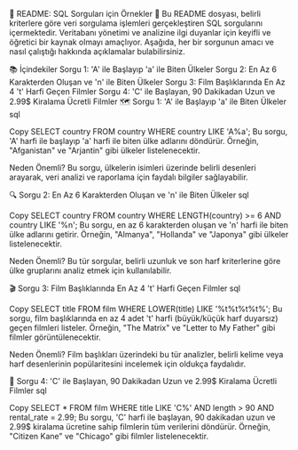 🎉 README: SQL Sorguları için Örnekler 🎉 Bu README dosyası, belirli kriterlere göre veri sorgulama işlemleri gerçekleştiren SQL sorgularını içermektedir. Veritabanı yönetimi ve analizine ilgi duyanlar için keyifli ve öğretici bir kaynak olmayı amaçlıyor. Aşağıda, her bir sorgunun amacı ve nasıl çalıştığı hakkında açıklamalar bulabilirsiniz.

📚 İçindekiler Sorgu 1: 'A' ile Başlayıp 'a' ile Biten Ülkeler Sorgu 2: En Az 6 Karakterden Oluşan ve 'n' ile Biten Ülkeler Sorgu 3: Film Başlıklarında En Az 4 't' Harfi Geçen Filmler Sorgu 4: 'C' ile Başlayan, 90 Dakikadan Uzun ve 2.99$ Kiralama Ücretli Filmler 🗺️ Sorgu 1: 'A' ile Başlayıp 'a' ile Biten Ülkeler sql

Copy SELECT country FROM country WHERE country LIKE 'A%a'; Bu sorgu, 'A' harfi ile başlayıp 'a' harfi ile biten ülke adlarını döndürür. Örneğin, "Afganistan" ve "Arjantin" gibi ülkeler listelenecektir.

Neden Önemli? Bu sorgu, ülkelerin isimleri üzerinde belirli desenleri arayarak, veri analizi ve raporlama için faydalı bilgiler sağlayabilir.

🔍 Sorgu 2: En Az 6 Karakterden Oluşan ve 'n' ile Biten Ülkeler sql

Copy SELECT country FROM country WHERE LENGTH(country) >= 6 AND country LIKE '%n'; Bu sorgu, en az 6 karakterden oluşan ve 'n' harfi ile biten ülke adlarını getirir. Örneğin, "Almanya", "Hollanda" ve "Japonya" gibi ülkeler listelenecektir.

Neden Önemli? Bu tür sorgular, belirli uzunluk ve son harf kriterlerine göre ülke gruplarını analiz etmek için kullanılabilir.

🎬 Sorgu 3: Film Başlıklarında En Az 4 't' Harfi Geçen Filmler sql

Copy SELECT title FROM film WHERE LOWER(title) LIKE '%t%t%t%t%'; Bu sorgu, film başlıklarında en az 4 adet 't' harfi (büyük/küçük harf duyarsız) geçen filmleri listeler. Örneğin, "The Matrix" ve "Letter to My Father" gibi filmler görüntülenecektir.

Neden Önemli? Film başlıkları üzerindeki bu tür analizler, belirli kelime veya harf desenlerinin popülaritesini incelemek için oldukça faydalıdır.

🎥 Sorgu 4: 'C' ile Başlayan, 90 Dakikadan Uzun ve 2.99$ Kiralama Ücretli Filmler sql

Copy SELECT * FROM film WHERE title LIKE 'C%' AND length > 90 AND rental_rate = 2.99; Bu sorgu, 'C' harfi ile başlayan, 90 dakikadan uzun ve 2.99$ kiralama ücretine sahip filmlerin tüm verilerini döndürür. Örneğin, "Citizen Kane" ve "Chicago" gibi filmler listelenecektir.
